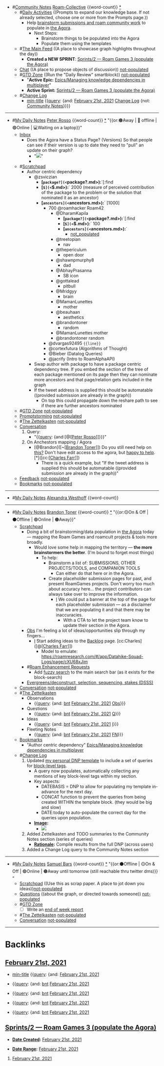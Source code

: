 - #[Community Notes](<Community Notes.md>) [Roam-Collective](<Roam-Collective.md>) {{word-count}} [*]([rc](<rc.md>)) 
    - #[Daily Activities](<Daily Activities.md>) ((Prompts to expand our knowledge base. If not already selected, choose one or more from the Prompts page.))
        - Help [brainstorm submissions and roam community work](((78frD4ZM9))) to populate in [the Agora](https://roamresearch.com/#/app/The-Roaman-Agora).
            - Next Steps:
                - Brainstorm things to be populated into the Agora
                - Populate them using the templates
    - #[The Main Feed](<The Main Feed.md>) ((A place to showcase graph highlights throughout the day))  
        - **Created a NEW SPRINT**: [Sprints/2 — Roam Games 3 (populate the Agora)](<Sprints/2 — Roam Games 3 (populate the Agora).md>)
    - [Chat](<Chat.md>) ((A place to propose objects of discussion)) [not-populated](<not-populated.md>)
    - #[GTD Zone](<GTD Zone.md>) ((Run the "Daily Review" smartblock)) [not-populated](<not-populated.md>) 
        - "**Active Epic:** [Epics/Managing knowledge dependencies in multiplayer](<Epics/Managing knowledge dependencies in multiplayer.md>)"
        - **Active Sprint:** [Sprints/2 — Roam Games 3 (populate the Agora)](<Sprints/2 — Roam Games 3 (populate the Agora).md>)
    - #[Change Log](<Change Log.md>)
        - [min-title](<min-title.md>) {{[query](<query.md>): {and: [February 21st, 2021](<February 21st, 2021.md>) [Change Log](<Change Log.md>) {not: [Community Notes](<Community Notes.md>)}}}}
- ---
- #[My Daily Notes](<My Daily Notes.md>) [Peter Rosso](<Peter Rosso.md>) {{word-count}} [*]([ptr](<ptr.md>))   "{{or:🟠Away | 🚫 offline | 🟢Online | 💻Waiting on a laptop}}"
    - [Inbox](<Inbox.md>)
        - Does the Agora have a Status Page? (Versions) So that people can see if their version is up to date they need to "pull" an update on their graph?
            - "![](https://firebasestorage.googleapis.com/v0/b/firescript-577a2.appspot.com/o/imgs%2Fapp%2FRoam-Collective%2FJzaAhAR6Ac.png?alt=media&token=b18eadcf-0f2a-4128-b8e3-ce370f31e27b)"
            - 
    - #[Scratchpad](<Scratchpad.md>) 
        - Author centric dependency
            - @zsviczian
                - **[`package?](<`package?.md>):**`[:find
                - **[`$](<`$.md>):**` 2000 (measure of perceived contribution of the  package to the problem or the solution that nominated it as an ancestor)
                - **[`ancestors](<`ancestors.md>):**` [1000]
                    - 700 @roamhacker Roam42
                        - @DharamKapila
                            - **[`package?](<`package?.md>):**`[:find
                            - **[`$](<`$.md>):**` 100
                            - **[`ancestors](<`ancestors.md>):**`
                                - [not_populated](<not_populated.md>)
                        - @treetopian
                            - nav
                        - @thepericulum
                            - open door
                        - @shawnpmurphy8
                            - dad
                        - @AbhayPrasanna
                            - SB icon
                        - @gottalead
                            - pitbull
                        - @Mridgyy
                            - brain
                        - @MamanLunettes
                            - mother
                        - @beauhaan
                            - aesthetics
                        - @brandontoner
                            - random
                        - @MamanLunettes mother
                        - @brandontoner random
                    - @dvargas92495 `{{line}}`
                    - @cortexfutura (Algorithms of Thought)
                    - @Bieber (Datalog Queries)
                    - @jacrify (Intro to RoamAlphaAPI)
            - Swap author with package to have a package centric dependency tree. If you embed the section of the tree of each package mentioned on its page then they can nominate more ancestors and that page/relation gets included in the graph
            - If the tweet address is supplied this should be automatable ((provided submission are already in the graph))
                - On top this could propagate down the reshare path to see if there are further ancestors nominated
    - #[GTD Zone](<GTD Zone.md>) [not-populated](<not-populated.md>)
    - [Promptstorming](<Promptstorming.md>) [not-populated](<not-populated.md>)
    - #[The Zettelkasten](<The Zettelkasten.md>) [not-populated](<not-populated.md>)
    - [Conversation](<Conversation.md>) 
        1. Query:
            - "{{[query](<query.md>): {and:[@[[Peter Rosso](<@[[Peter Rosso.md>)]]}}}"
        2. On Anchestors mapping / Agora
            - [@Brandon]([~[[Brandon Toner](<~[[Brandon Toner.md>)]]) Do you still need help on [this?](((78frD4ZM9))) Don't have edit access to the agora, but [happy to help](((CzK5R-3Z6))). [*]([cc:[[Charles Farr](<cc:[[Charles Farr.md>)]])
                - There is a quick example, but "If the tweet address is supplied this should be automatable ((provided submission are already in the graph))"
    - [Feedback](<Feedback.md>)  [not-populated](<not-populated.md>)
    - [Bookmarks](<Bookmarks.md>) [not-populated](<not-populated.md>)
- ---
- #[My Daily Notes](<My Daily Notes.md>) [Alexandra Westhoff](<Alexandra Westhoff.md>) {{word-count}}
- ---
- #[My Daily Notes](<My Daily Notes.md>) [Brandon Toner](<Brandon Toner.md>) {{word-count}} [*]([bnt](<bnt.md>)) "{{or:🟡On & Off | ⚫️Offline | 🟢Online | 🟠Away}}"
    - [Scratchpad](<Scratchpad.md>) 
        - Doing a bit of brainstorming/data population in [the Agora](https://roamresearch.com/#/app/The-Roaman-Agora) today — mapping the Roam Games and roamcult projects & tools more broadly.
            - Would love some help in mapping the territory — **the more brainstormers the better**. (I'm bound to forget most things)
                - To help: 
                    - Brainstorm a list of: SUBMISSIONS, OTHER PROJECTS/TOOLS, and COMPANION TOOLS
                        - Can either do that here or in the Agora.
                    - Create placeholder submission pages for past, and present RoamGames projects. Don't worry too much about accuracy here... the project contributors can always take over to improve the information.
                        - [I](<I.md>) We could put a banner at the top of the page for each placeholder submission — as a disclaimer that we are populating it and that there may be inaccuracies.
                            - With a CTA to let the project team know to update their section in the Agora.
        - [Obs](<Obs.md>) I'm feeling a lot of ideas/opportunities slip through my fingers...
            - [I](<I.md>) Start adding ideas to the [Backlog](<Backlog.md>) page. [cc:Charles]([@[[Charles Farr](<@[[Charles Farr.md>)]])
                - Model to emulate: https://roamresearch.com/#/app/Datahike-Squad-Logs/page/cXU68xJim
        - #[Roam Enhancement Requests](<Roam Enhancement Requests.md>)
            - Add [fuzzy search](<fuzzy search.md>) to the main search bar (as it exists for the block-search)
        - [Evergreens/deconstruct, selection, sequencing, stakes (DSSS)](<Evergreens/deconstruct, selection, sequencing, stakes (DSSS).md>)
    - [Conversation](<Conversation.md>) [not-populated](<not-populated.md>)
    - #[The Zettelkasten](<The Zettelkasten.md>)
        - Observations
            - {{[query](<query.md>): {and: [bnt](<bnt.md>) [February 21st, 2021](<February 21st, 2021.md>) [Obs](<Obs.md>)}}}
        - Questions 
            - {{[query](<query.md>): {and: [bnt](<bnt.md>) [February 21st, 2021](<February 21st, 2021.md>) [Q](<Q.md>)}}}
        - Ideas
            - {{[query](<query.md>): {and: [bnt](<bnt.md>) [February 21st, 2021](<February 21st, 2021.md>) [I](<I.md>)}}}
        - Fleeting Notes
            - {{[query](<query.md>): {and: [bnt](<bnt.md>) [February 21st, 2021](<February 21st, 2021.md>) [FN](<FN.md>)}}}
    - [Bookmarks](<Bookmarks.md>)
        - "Author centric dependency" [Epics/Managing knowledge dependencies in multiplayer](<Epics/Managing knowledge dependencies in multiplayer.md>)
    - #[Change Log](<Change Log.md>) 
        1. Updated [my personal DNP template](((VyS8OjXZx))) to include a set of queries for [block-level tags](<block-level tags.md>). 
            - A query now populates, automatically collecting any mentions of key block-level tags within my section.
            - Key aspects:
                - DATEBASIS = DNP to allow for populating my template in-advance for the next day.
                - CONCAT function to prevent the queries from being created WITHIN the template block. (they would be big and slow)
                - DATE:today to auto-populate the correct day for the queries upon population.
            - **[Image](<Image.md>):**
                - ![](https://firebasestorage.googleapis.com/v0/b/firescript-577a2.appspot.com/o/imgs%2Fapp%2FRoam-Collective%2FZKXVPFSKtA.png?alt=media&token=7ceaa27c-b2b0-440e-b33b-507602d81d1c)
        2. Added Zettelkasten and TODO summaries to the Community Notes section (series of queries)
            - **[Rationale](<Rationale.md>):** Compile results from the full DNP (across users)
        3. Added a Change Log query to the Community Notes section
- ---
- #[My Daily Notes](<My Daily Notes.md>) [Samuel Bars](<Samuel Bars.md>) {{word-count}} [*]([smb](<smb.md>)) "{{or:⚫️Offline | 🟡On & Off | 🟢Online | 🟠Away until tomorrow (still reachable thru twitter dms)}} "
    - [Scratchpad](<Scratchpad.md>) ((Use this as scrap paper. A place to jot down you ideas))[not-populated](<not-populated.md>)
    - [Questions](<Questions.md>) ((about the graph, or directed towards someone)) [not-populated](<not-populated.md>)
    - #[GTD Zone](<GTD Zone.md>)
        - [ ] Write an [end of week report](((dFbvCf9ei)))
    - #[The Zettelkasten](<The Zettelkasten.md>) [not-populated](<not-populated.md>)
    - [Conversation](<Conversation.md>) [not-populated](<not-populated.md>)
- ---

# Backlinks
## [February 21st, 2021](<February 21st, 2021.md>)
- [min-title](<min-title.md>) {{[query](<query.md>): {and: [February 21st, 2021](<February 21st, 2021.md>)

- {{[query](<query.md>): {and: [bnt](<bnt.md>) [February 21st, 2021](<February 21st, 2021.md>)

- {{[query](<query.md>): {and: [bnt](<bnt.md>) [February 21st, 2021](<February 21st, 2021.md>)

- {{[query](<query.md>): {and: [bnt](<bnt.md>) [February 21st, 2021](<February 21st, 2021.md>)

- {{[query](<query.md>): {and: [bnt](<bnt.md>) [February 21st, 2021](<February 21st, 2021.md>)

## [Sprints/2 — Roam Games 3 (populate the Agora)](<Sprints/2 — Roam Games 3 (populate the Agora).md>)
- **[Date Created](<Date Created.md>):** [February 21st, 2021](<February 21st, 2021.md>)

- **[Date Range](<Date Range.md>):** [February 21st, 2021](<February 21st, 2021.md>)

1. [February 21st, 2021](<February 21st, 2021.md>)

